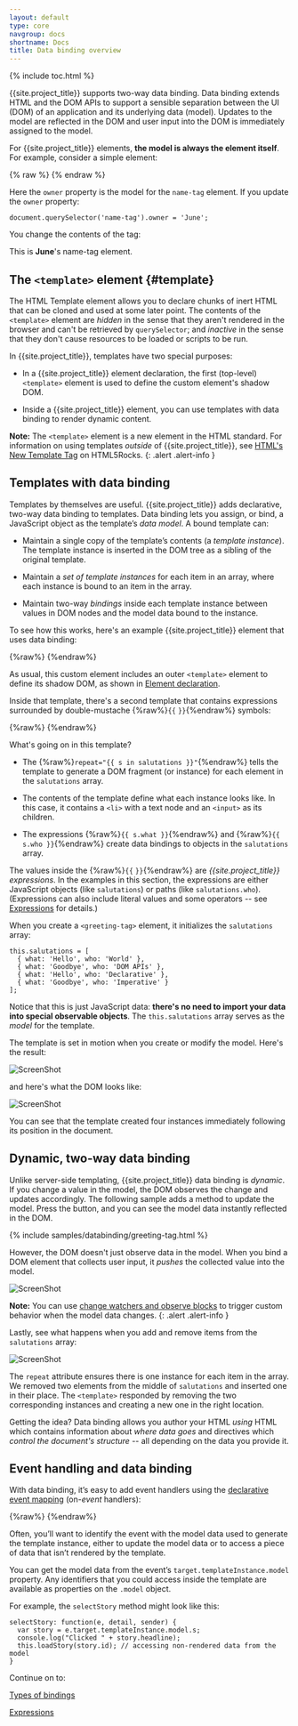 ```yaml
---
layout: default
type: core
navgroup: docs
shortname: Docs
title: Data binding overview
---
```


{% include toc.html %}


{{site.project_title}} supports two-way data binding.  Data binding extends HTML and the DOM APIs to support a sensible separation between the UI (DOM) of an application and its underlying data (model). Updates to the model are reflected in the DOM and user input into the DOM is immediately assigned to the model.

For {{site.project_title}} elements, **the model is always the element itself**. For example, consider a simple element:

{% raw %}
    <polymer-element name="name-tag">
      <template>
        This is <b>{{owner}}</b>'s name-tag element.
      </template>
      <script>
        Polymer('name-tag', {
          // initialize the element's model
          ready: function() {
            this.owner = 'Rafael';
          }
        });
        </script>
    </polymer-element>
{% endraw %}

Here the `owner` property is the model for the `name-tag` element. If you update the `owner` property:

    document.querySelector('name-tag').owner = 'June';

You change the contents of the tag:

This is **June**'s name-tag element.



## The `<template>` element {#template}

The HTML Template element allows you to declare chunks of inert HTML that can be cloned and used at some later point. The contents of the `<template>` element are _hidden_ in the sense that they aren't rendered in the browser and can't be retrieved by `querySelector`; and _inactive_ in the sense that they don't cause resources to be loaded or scripts to be run. 

In {{site.project_title}}, templates have two special purposes:

*   In a {{site.project_title}} element declaration, the first (top-level) `<template>` element is used 
    to define the custom element's shadow DOM. 

*   Inside a {{site.project_title}} element, you can use templates with data binding to render dynamic 
   content. 

**Note:** The `<template>` element is a new element in the HTML standard. For information on using templates
_outside_ of {{site.project_title}}, see [HTML's New  Template Tag](http://www.html5rocks.com/tutorials/webcomponents/template/) 
on HTML5Rocks. 
{: .alert .alert-info }

## Templates with data binding

Templates by themselves are useful. {{site.project_title}} adds declarative, two-way data 
binding to templates. Data binding lets you assign, or bind, a JavaScript object as the template’s _data model_.  A bound template can:

*   Maintain a single copy of the template’s contents (a _template instance_). The template 
    instance is inserted in the DOM tree as a sibling of the original template.

*   Maintain  a _set of template instances_ for each item in an array, where each instance is 
    bound to an item in the array.

*   Maintain two-way _bindings_ inside each template instance between values in DOM nodes 
     and the model data bound to the instance.

To see how this works, here's an example {{site.project_title}} element that uses data binding:

{%raw%}
    <polymer-element name="greeting-tag">
      <!-- outermost template defines the element's shadow DOM -->
      <template>
        <ul>
          <template repeat="{{s in salutations}}">
            <li>{{s.what}}: <input type="text" value="{{s.who}}"></li>
          </template>
        </ul>
      </template>
      <script>
        Polymer('greeting-tag', {
          ready: function() {
            // populate the element’s data model
            // (the salutations array)
            this.salutations = [
              {what: 'Hello', who: 'World'},
              {what: 'GoodBye', who: 'DOM APIs'},
              {what: 'Hello', who: 'Declarative'},
              {what: 'GoodBye', who: 'Imperative'}
            ];
          }
        });
      </script>
    </polymer-element>
{%endraw%}


As usual, this custom element includes an outer `<template>` element to define its shadow DOM, as shown in [Element declaration](polymer.html#element-declaration).

Inside that template, there's a second template that contains 
expressions surrounded by double-mustache {%raw%}`{{`&nbsp;`}}`{%endraw%} symbols:

{%raw%}
    <template id="greeting" repeat="{{s in salutations }}">
      <li>{{ s.what }}: <input type="text" value="{{ s.who }}"></li>
    </template>
{%endraw%}

What's going on in this template?

*  The {%raw%}`repeat="{{ s in salutations }}"`{%endraw%} tells the template to 
    generate a DOM fragment (or instance) for each element in the `salutations` 
    array. 

*   The contents of the template define what each instance looks like. 
    In this case, it contains a `<li>` with a text node and an `<input>` as its children. 

*   The expressions {%raw%}`{{ s.what }}`{%endraw%} and {%raw%}`{{ s.who }}`{%endraw%} create 
    data bindings to objects in the `salutations` array. 

The values inside the {%raw%}`{{`&nbsp;`}}`{%endraw%} are <em>{{site.project_title}} expressions</em>. In the examples in this section, the expressions are either  JavaScript objects (like `salutations`) or paths (like `salutations.who`). (Expressions can also include literal values and some operators -- 
see [Expressions](#expressions) for details.)

When you create a `<greeting-tag>` element, it initializes the `salutations` array:

    this.salutations = [
      { what: 'Hello', who: 'World' },
      { what: 'Goodbye', who: 'DOM APIs' },
      { what: 'Hello', who: 'Declarative' },
      { what: 'Goodbye', who: 'Imperative' }
    ];

Notice that this is just JavaScript data: **there's no need to import your data into special observable objects**. The `this.salutations` array serves as the _model_ for the template. 

The template is set in motion when you create or modify the model. Here's the result:

![ScreenShot](/images/databinding/example-1.png)

and here's what the DOM looks like:

![ScreenShot](/images/databinding/example-1-dom.png)

You can see that the template created four instances immediately following its position in the document. 


## Dynamic, two-way data binding

Unlike server-side templating, {{site.project_title}} data binding is _dynamic_. If you change a value in the model, the DOM observes the change and updates accordingly. The following sample adds a method to update the model. Press the button, and you can see the model data instantly reflected in
the DOM.

{% include samples/databinding/greeting-tag.html %}

However, the DOM doesn't just observe data in the model. When you bind a DOM element that collects user input, it _pushes_ the collected value into the model.

![ScreenShot](/images/databinding/input-to-model.png)

**Note:** You can use [change watchers and observe blocks](polymer.html#observeprops) to trigger 
custom behavior when the model data changes. 
{: .alert .alert-info }

Lastly, see what happens when you add and remove items from the `salutations` array:

![ScreenShot](/images/databinding/update-model-array.png)

The `repeat` attribute ensures there is one instance for each item in the 
array. We removed two elements from the middle of `salutations` and inserted one in their place. The 
`<template>` responded by removing the two corresponding instances and creating a new one in the right location.

Getting the idea? Data binding allows you author your HTML _using_ HTML which contains information about 
_where data goes_ and directives which _control the document's structure_ -- all depending on the data you provide it.

## Event handling and data binding

With data binding, it’s easy to add event handlers using the 
[declarative event mapping](polymer.html#declarative-event-mapping) (on-_event_ handlers):

{%raw%}
    <template>
      <ul>
        <template repeat="{{s in stories}}">
          <li on-click={{selectStory}}>{{s.headline}}</li>
        </template>
      </ul>
    </template>
{%endraw%}

Often, you’ll want to identify the event with the model data used to generate 
the template instance, either to update the model data or to access a piece 
of data that isn’t rendered by the template.

You can get the model data from the event’s `target.templateInstance.model` 
property. Any identifiers that you could access inside the template are 
available as properties on the `.model` object.

 For example, the  `selectStory` method might look like this:

    selectStory: function(e, detail, sender) {
      var story = e.target.templateInstance.model.s;
      console.log("Clicked " + story.headline);
      this.loadStory(story.id); // accessing non-rendered data from the model
    }



 Continue on to:

<a href="/docs/polymer/binding-types.html" class="paper-button"><polymer-ui-icon src="/images/picons/ic_arrowForward_dark_.png"></polymer-ui-icon>Types of bindings</a>

<a href="/docs/polymer/expressions.html" class="paper-button"><polymer-ui-icon src="/images/picons/ic_arrowForward_dark_.png"></polymer-ui-icon>Expressions</a>


